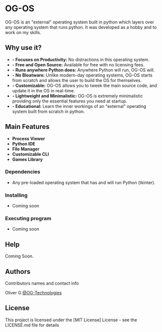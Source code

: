  # OG-OS

OG-OS is an "external" operating system built in python which layers over any operating system that runs python. It was developed as a hobby and to work on my skills.

## Why use it?

* **- Focuses on Productivity:** No distractions in this operating system.
* **- Free and Open Source:** Available for free with no licensing fees.
* **- Runs anywhere Python does:** Anywhere Python will run, OG-OS will.
* **- No Bloatware:** Unlike modern-day operating systems, OG-OS starts from scratch and allows the user to build the OS for themselves.
* **- Customizable:** OG-OS allows you to tweek the main source code, and update it in the OS in real-time.
* **- Lightweight and Minimalistic:** OG-OS is extremely minimalistic providing only the essential features you need at startup.
* **- Educational:** Learn the inner workings of an "external" operating system built from scratch in python.

## Main Features

* **Process Viewer**
* **Python IDE**
* **File Manager**
* **Customizable CLI**
* **Games Library**

### Dependencies

* Any pre-loaded operating system that has and will run Python (tkinter).

### Installing

* Coming soon

### Executing program

* Coming soon

## Help

Coming Soon.

## Authors

Contributors names and contact info

Oliver G
[@OG-Technologies](https://github.com/OG-Technologies)

## License

This project is licensed under the [MIT License] License - see the LICENSE.md file for details
